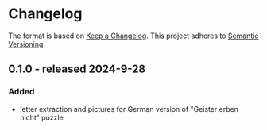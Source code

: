 # Changelog

The format is based on [Keep a Changelog](https://keepachangelog.com/en/1.1.0/).
This project adheres to [Semantic Versioning](https://semver.org/spec/v2.0.0.html).


## 0.1.0 - released 2024-9-28


### Added

- letter extraction and pictures for German version of "Geister erben nicht"
  puzzle
